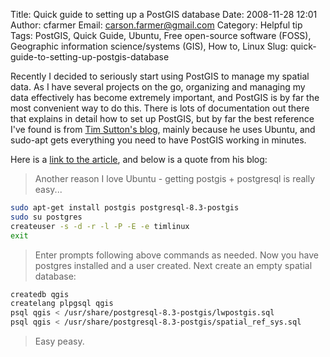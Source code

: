 Title: Quick guide to setting up a PostGIS database
Date: 2008-11-28 12:01
Author: cfarmer
Email: carson.farmer@gmail.com
Category: Helpful tip
Tags: PostGIS, Quick Guide, Ubuntu, Free open-source software (FOSS), Geographic information science/systems (GIS), How to, Linux
Slug: quick-guide-to-setting-up-postgis-database

Recently I decided to seriously start using PostGIS to manage my spatial
data. As I have several projects on the go, organizing and managing my
data effectively has become extremely important, and PostGIS is by far
the most convenient way to do this. There is lots of documentation out
there that explains in detail how to set up PostGIS, but by far the best
reference I've found is from [Tim Sutton's blog][], mainly because he
uses Ubuntu, and sudo-apt gets everything you need to have PostGIS
working in minutes.
<!--more-->

Here is a [link to the article][], and below is a quote from his blog:

> Another reason I love Ubuntu - getting postgis + postgresql is really easy...

```bash
sudo apt-get install postgis postgresql-8.3-postgis
sudo su postgres
createuser -s -d -r -l -P -E -e timlinux
exit
```

> Enter prompts following above commands as needed. Now you have
> postgres installed and a user created. Next create an empty spatial
> database:

```bash
createdb qgis
createlang plpgsql qgis
psql qgis < /usr/share/postgresql-8.3-postgis/lwpostgis.sql
psql qgis < /usr/share/postgresql-8.3-postgis/spatial_ref_sys.sql
```

> Easy peasy.

[Tim Sutton's blog]: http://tim.linfiniti.com/ "Tim Sutton's blog"
[link to the article]: http://tim.linfiniti.com/page/3 "Setting Up Postgis on Ubuntu"
